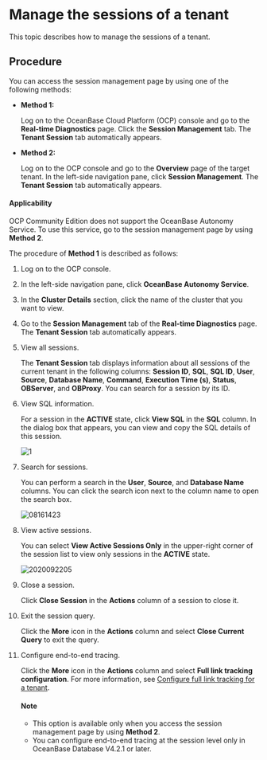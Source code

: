 # Manage the sessions of a tenant

This topic describes how to manage the sessions of a tenant.

## Procedure

You can access the session management page by using one of the following methods:

* **Method 1:**

    Log on to the OceanBase Cloud Platform (OCP) console and go to the **Real-time Diagnostics** page. Click the **Session Management** tab. The **Tenant Session** tab automatically appears.

* **Method 2:**

    Log on to the OCP console and go to the **Overview** page of the target tenant. In the left-side navigation pane, click **Session Management**. The **Tenant Session** tab automatically appears.

<main id="notice" type='notice'>
   <h4>Applicability</h4>
   <p>OCP Community Edition does not support the OceanBase Autonomy Service. To use this service, go to the session management page by using <b>Method 2</b>. </p>
</main>

The procedure of **Method 1** is described as follows:

1. Log on to the OCP console.

2. In the left-side navigation pane, click **OceanBase Autonomy Service**.

3. In the **Cluster Details** section, click the name of the cluster that you want to view.

4. Go to the **Session Management** tab of the **Real-time Diagnostics** page. The **Tenant Session** tab automatically appears.

5. View all sessions.

    The **Tenant Session** tab displays information about all sessions of the current tenant in the following columns: **Session ID**, **SQL**, **SQL ID**, **User**, **Source**, **Database Name**, **Command**, **Execution Time (s)**, **Status**, **OBServer**, and **OBProxy**. You can search for a session by its ID.

6. View SQL information.

    For a session in the **ACTIVE** state, click **View SQL** in the **SQL** column. In the dialog box that appears, you can view and copy the SQL details of this session.

    ![1](https://obbusiness-private.oss-cn-shanghai.aliyuncs.com/doc/img/ocp/420/%E7%A7%9F%E6%88%B7sql-1.png)

7. Search for sessions.

    You can perform a search in the **User**, **Source**, and **Database Name** columns. You can click the search icon next to the column name to open the search box.

    ![08161423](https://help-static-aliyun-doc.aliyuncs.com/assets/img/en-US/4825306461/p254789.png)

8. View active sessions.

    You can select **View Active Sessions Only** in the upper-right corner of the session list to view only sessions in the **ACTIVE** state.

    ![2020092205](https://obbusiness-private.oss-cn-shanghai.aliyuncs.com/doc/img/ocp/420/%E6%9F%A5%E7%9C%8B%E6%B4%BB%E8%B7%83%E4%BC%9A%E8%AF%9D-1.png)

9. Close a session.

    Click **Close Session** in the **Actions** column of a session to close it.

10. Exit the session query.

    Click the **More** icon in the **Actions** column and select **Close Current Query** to exit the query.

11. Configure end-to-end tracing.

    Click the **More** icon in the **Actions** column and select **Full link tracking configuration**. For more information, see [Configure full link tracking for a tenant](../../700.tenant-functions/600.manage-a-tenant/600.full-link-diagnostic-configuration-of-tenant.md).

    <main id="notice" type='explain'>
      <h4>Note</h4>
      <p><ul><li>This option is available only when you access the session management page by using <b>Method 2</b>. </li><li>You can configure end-to-end tracing at the session level only in OceanBase Database V4.2.1 or later. </li></ul></p>
    </main>
